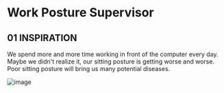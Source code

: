 # Work Posture Supervisor

## 01 INSPIRATION
We spend more and more time working in front of the computer every day. Maybe we didn't realize it, our sitting posture is getting worse and worse. Poor sitting posture will bring us many potential diseases.

![image](https://user-images.githubusercontent.com/81423727/141676743-468d3ec7-d16a-4499-a284-972764312a66.png)

